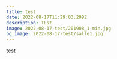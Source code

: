 ```yaml
---
title: test
date: 2022-08-17T11:29:03.299Z
description: TEst
image: 2022-08-17-test/201908_1-min.jpg
bg_image: 2022-08-17-test/salle1.jpg
---
```

test